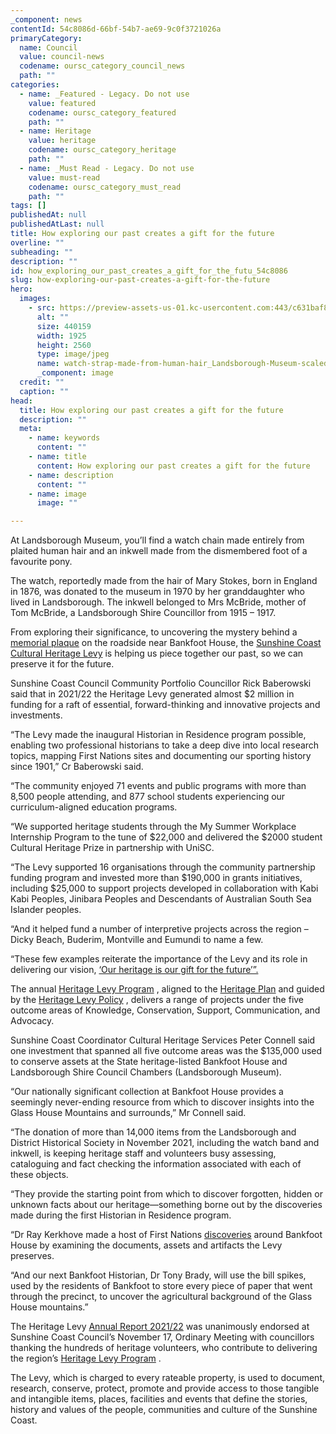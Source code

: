 ```yaml
---
_component: news
contentId: 54c8086d-66bf-54b7-ae69-9c0f3721026a
primaryCategory:
  name: Council
  value: council-news
  codename: oursc_category_council_news
  path: ""
categories:
  - name: _Featured - Legacy. Do not use
    value: featured
    codename: oursc_category_featured
    path: ""
  - name: Heritage
    value: heritage
    codename: oursc_category_heritage
    path: ""
  - name: _Must Read - Legacy. Do not use
    value: must-read
    codename: oursc_category_must_read
    path: ""
tags: []
publishedAt: null
publishedAtLast: null
title: How exploring our past creates a gift for the future
overline: ""
subheading: ""
description: ""
id: how_exploring_our_past_creates_a_gift_for_the_futu_54c8086
slug: how-exploring-our-past-creates-a-gift-for-the-future
hero:
  images:
    - src: https://preview-assets-us-01.kc-usercontent.com:443/c631baf8-1b46-001f-580c-d0001b68b4a8/c27f7fde-8dea-455e-a85d-0ccce29a7aa5/watch-strap-made-from-human-hair_Landsborough-Museum-scaled.jpg
      alt: ""
      size: 440159
      width: 1925
      height: 2560
      type: image/jpeg
      name: watch-strap-made-from-human-hair_Landsborough-Museum-scaled.jpg
      _component: image
  credit: ""
  caption: ""
head:
  title: How exploring our past creates a gift for the future
  description: ""
  meta:
    - name: keywords
      content: ""
    - name: title
      content: How exploring our past creates a gift for the future
    - name: description
      content: ""
    - name: image
      image: ""

---
```

At Landsborough Museum, you’ll find a watch chain made entirely from plaited human hair and an inkwell made from the dismembered foot of a favourite pony.

The watch, reportedly made from the hair of Mary Stokes, born in England in 1876, was donated to the museum in 1970 by her granddaughter who lived in Landsborough. The inkwell belonged to Mrs McBride, mother of Tom McBride, a Landsborough Shire Councillor from 1915 – 1917.

From exploring their significance, to uncovering the mystery behind a [memorial plaque](file:///C:/Users/hhs/Downloads/ray_kerkhove_july2022_bankfoot_house%20\(1\).pdf)
&#x20;on the roadside near Bankfoot House, the [Sunshine Coast Cultural Heritage Levy](https://heritage.sunshinecoast.qld.gov.au/About/Arts-and-Heritage-Levy/Heritage-Levy-Budget-Program)
&#x20;is helping us piece together our past, so we can preserve it for the future.

Sunshine Coast Council Community Portfolio Councillor Rick Baberowski said that in 2021/22 the Heritage Levy generated almost $2 million in funding for a raft of essential, forward-thinking and innovative projects and investments.

“The Levy made the inaugural Historian in Residence program possible, enabling two professional historians to take a deep dive into local research topics, mapping First Nations sites and documenting our sporting history since 1901,” Cr Baberowski said.

“The community enjoyed 71 events and public programs with more than 8,500 people attending, and 877 school students experiencing our curriculum-aligned education programs.

“We supported heritage students through the My Summer Workplace Internship Program to the tune of $22,000 and delivered the $2000 student Cultural Heritage Prize in partnership with UniSC.

“The Levy supported 16 organisations through the community partnership funding program and invested more than $190,000 in grants initiatives, including $25,000 to support projects developed in collaboration with Kabi Kabi Peoples, Jinibara Peoples and Descendants of Australian South Sea Islander peoples.

“And it helped fund a number of interpretive projects across the region – Dicky Beach, Buderim, Montville and Eumundi to name a few.

“These few examples reiterate the importance of the Levy and its role in delivering our vision, [‘Our heritage is our gift for the future’”.](file:///C:/Users/ph022/AppData/Local/Microsoft/Windows/INetCache/Content.Outlook/BHLJHUOQ/Sunshine%20Coast%20Heritage%20Plan%202021%20-%202031)


The annual [Heritage Levy Program](https://heritage.sunshinecoast.qld.gov.au/About/Arts-and-Heritage-Levy/Heritage-Levy-Budget-Programhttps:/heritage.sunshinecoast.qld.gov.au/About/Arts-and-Heritage-Levy/Heritage-Levy-Budget-Program)
, aligned to the [Heritage Plan](https://heritage.sunshinecoast.qld.gov.au/About/Arts-and-Heritage-Levy/Heritage-Planning)
&#x20;and guided by the [Heritage Levy Policy](https://heritage.sunshinecoast.qld.gov.au/About/Arts-and-Heritage-Levy/Heritage-Planning)
, delivers a range of projects under the five outcome areas of Knowledge, Conservation, Support, Communication, and Advocacy.

Sunshine Coast Coordinator Cultural Heritage Services Peter Connell said one investment that spanned all five outcome areas was the $135,000 used to conserve assets at the State heritage-listed Bankfoot House and Landsborough Shire Council Chambers (Landsborough Museum).

“Our nationally significant collection at Bankfoot House provides a seemingly never-ending resource from which to discover insights into the Glass House Mountains and surrounds,” Mr Connell said.

“The donation of more than 14,000 items from the Landsborough and District Historical Society in November 2021, including the watch band and inkwell, is keeping heritage staff and volunteers busy assessing, cataloguing and fact checking the information associated with each of these objects.

“They provide the starting point from which to discover forgotten, hidden or unknown facts about our heritage—something borne out by the discoveries made during the first Historian in Residence program.

“Dr Ray Kerkhove made a host of First Nations [discoveries](https://heritage.sunshinecoast.qld.gov.au/About/Media-Releases/New-quest-to-unearth-regions-hidden-history)
&#x20;around Bankfoot House by examining the documents, assets and artifacts the Levy preserves.

“And our next Bankfoot Historian, Dr Tony Brady, will use the bill spikes, used by the residents of Bankfoot to store every piece of paper that went through the precinct, to uncover the agricultural background of the Glass House mountains.”

The Heritage Levy [Annual Report 2021/22](https://heritage.sunshinecoast.qld.gov.au/About/Arts-and-Heritage-Levy/Annual-Report)
&#x20;was unanimously endorsed at Sunshine Coast Council’s November 17, Ordinary Meeting with councillors thanking the hundreds of heritage volunteers, who contribute to delivering the region’s [Heritage Levy Program](https://heritage.sunshinecoast.qld.gov.au/About/Arts-and-Heritage-Levy/Heritage-Levy-Budget-Program)
.

The Levy, which is charged to every rateable property, is used to document, research, conserve, protect, promote and provide access to those tangible and intangible items, places, facilities and events that define the stories, history and values of the people, communities and culture of the Sunshine Coast.
